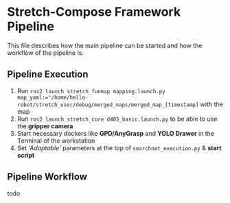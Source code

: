 # Stretch-Compose Framework Pipeline

This file describes how the main pipeline can be started and how the workflow of the pipeline is.

## Pipeline Execution
1. Run `ros2 launch stretch_funmap mapping.launch.py map_yaml:="/home/hello-robot/stretch_user/debug/merged_maps/merged_map_[timestamp]` with the map
2. Run `ros2 launch stretch_core d405_basic.launch.py` to be able to use the **gripper camera**
3. Start necessary dockers like **GPD/AnyGrasp** and **YOLO Drawer** in the Terminal of the workstation
4. Set *'Adaptable'* parameters at the top of `searchnet_execution.py` & **start script**
	

## Pipeline Workflow
todo